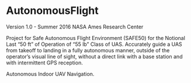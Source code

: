 # AutonomousFlight

Version 1.0 - Summer 2016 
NASA Ames Research Center 

Project for Safe Autonomous Flight Environment (SAFE50) for the Notional Last “50 ft” of Operation of “55 lb” Class of UAS. Accurately guide a UAS from takeoff to landing in a fully autonomous manner, outside of the operator’s visual line of sight, without a direct link with a base station and with intermittent GPS reception.

Autonomous Indoor UAV Navigation. 